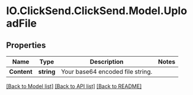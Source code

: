 # IO.ClickSend.ClickSend.Model.UploadFile
## Properties

Name | Type | Description | Notes
------------ | ------------- | ------------- | -------------
**Content** | **string** | Your base64 encoded file string. | 

[[Back to Model list]](../README.md#documentation-for-models) [[Back to API list]](../README.md#documentation-for-api-endpoints) [[Back to README]](../README.md)

